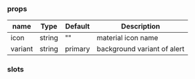 ### props
| name | Type | Default | Description |
| ------------ | ------------ | ------------ | ------------ |
| icon | string | "" | material icon name |
| variant | string | primary | background variant of alert |

### slots

